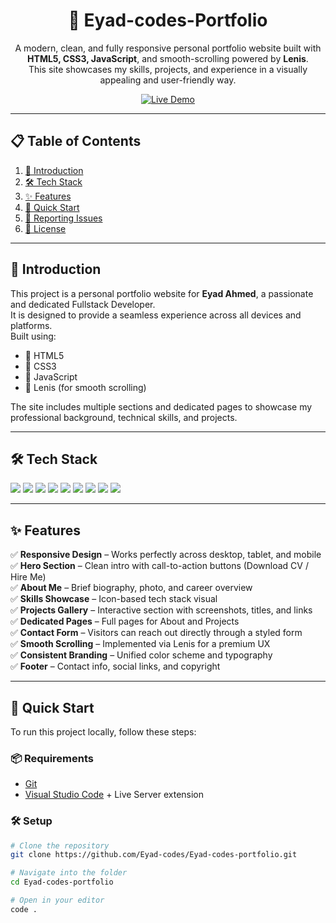 <div align="center">

<h1>🚀 Eyad-codes-Portfolio</h1>

<p>
A modern, clean, and fully responsive personal portfolio website built with <strong>HTML5, CSS3, JavaScript</strong>, and smooth-scrolling powered by <strong>Lenis</strong>. <br/>
This site showcases my skills, projects, and experience in a visually appealing and user-friendly way.
</p>

[![Live Demo](https://img.shields.io/badge/🔗%20Live%20Demo-Eyad%20Portfolio-blue?style=for-the-badge)](https://eyad-codes.github.io/eyad-codes-portfolio/)

</div>

---

## 📋 Table of Contents

1. [📌 Introduction](#introduction)
2. [🛠 Tech Stack](#tech-stack)
3. [✨ Features](#features)
4. [🚀 Quick Start](#quick-start)
5. [🐞 Reporting Issues](#reporting-issues)
6. [📄 License](#license)

---

## 📌 Introduction

This project is a personal portfolio website for **Eyad Ahmed**, a passionate and dedicated Fullstack Developer.  
It is designed to provide a seamless experience across all devices and platforms.  
Built using:

- 🔹 HTML5
- 🔹 CSS3
- 🔹 JavaScript
- 🔹 Lenis (for smooth scrolling)

The site includes multiple sections and dedicated pages to showcase my professional background, technical skills, and projects.

---

## 🛠 Tech Stack

<p align="left">

<img src="https://img.shields.io/badge/HTML5-E34F26?style=for-the-badge&logo=html5&logoColor=white"/>
<img src="https://img.shields.io/badge/CSS3-1572B6?style=for-the-badge&logo=css3&logoColor=white"/>
<img src="https://img.shields.io/badge/JavaScript-F7DF1E?style=for-the-badge&logo=javascript&logoColor=black"/>
<img src="https://img.shields.io/badge/Python-3776AB?style=for-the-badge&logo=python&logoColor=white"/>
<img src="https://img.shields.io/badge/Java-007396?style=for-the-badge&logo=java&logoColor=white"/>
<img src="https://img.shields.io/badge/Oracle-Database-F80000?style=for-the-badge&logo=oracle&logoColor=white"/>
<img src="https://img.shields.io/badge/C%23-239120?style=for-the-badge&logo=csharp&logoColor=white"/>
<img src="https://img.shields.io/badge/C++-00599C?style=for-the-badge&logo=c%2B%2B&logoColor=white"/>
<img src="https://img.shields.io/badge/C-A8B9CC?style=for-the-badge&logo=c&logoColor=white"/>

</p>

---

## ✨ Features

✅ **Responsive Design** – Works perfectly across desktop, tablet, and mobile  
✅ **Hero Section** – Clean intro with call-to-action buttons (Download CV / Hire Me)  
✅ **About Me** – Brief biography, photo, and career overview  
✅ **Skills Showcase** – Icon-based tech stack visual  
✅ **Projects Gallery** – Interactive section with screenshots, titles, and links  
✅ **Dedicated Pages** – Full pages for About and Projects  
✅ **Contact Form** – Visitors can reach out directly through a styled form  
✅ **Smooth Scrolling** – Implemented via Lenis for a premium UX  
✅ **Consistent Branding** – Unified color scheme and typography  
✅ **Footer** – Contact info, social links, and copyright  

---

## 🚀 Quick Start

To run this project locally, follow these steps:

### 📦 Requirements

- [Git](https://git-scm.com/)
- [Visual Studio Code](https://code.visualstudio.com/) + Live Server extension

### 🛠 Setup

```bash
# Clone the repository
git clone https://github.com/Eyad-codes/Eyad-codes-portfolio.git

# Navigate into the folder
cd Eyad-codes-portfolio

# Open in your editor
code .
